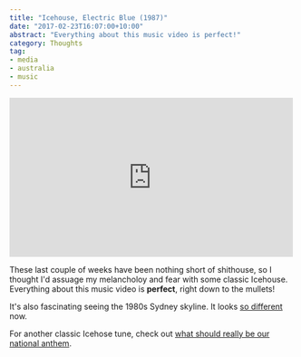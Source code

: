 ```yaml
---
title: "Icehouse, Electric Blue (1987)"
date: "2017-02-23T16:07:00+10:00"
abstract: "Everything about this music video is perfect!"
category: Thoughts
tag:
- media
- australia
- music
---
```

<p></p>

<iframe style="width:500px; height:281px" src="https://www.youtube.com/embed/dgfR3AKCAQI" frameborder="0" allowfullscreen></iframe>

These last couple of weeks have been nothing short of shithouse, so I thought I'd assuage my melancholoy and fear with some classic Icehouse. Everything about this music video is **perfect**, right down to the mullets!

It's also fascinating seeing the 1980s Sydney skyline. It looks [so different] now.

For another classic Icehose tune, check out [what should really be our national anthem].

[so different]: https://en.wikipedia.org/wiki/File:Sydney_2014_cropped.jpg
[what should really be our national anthem]: https://www.youtube.com/watch?v=3mkidP2OUCk

